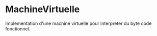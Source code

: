 # MachineVirtuelle
Implementation d'une machine virtuelle pour interpreter du byte code fonctionnel.
